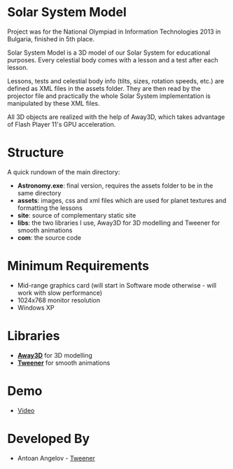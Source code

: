 Solar System Model
=========

Project was for the National Olympiad in Information Technologies 2013 in Bulgaria, finished in 5th place. 

Solar System Model is a 3D model of our Solar System for educational purposes. Every celestial body comes with a lesson and a test after each lesson.

Lessons, tests and celestial body info (tilts, sizes, rotation speeds, etc.) are defined as XML files in the assets folder. They are then read by the projector file and practically the whole Solar System implementation is manipulated by these XML files.

All 3D objects are realized with the help of Away3D, which takes advantage of Flash Player 11's GPU acceleration.

# Structure #

A quick rundown of the main directory:

- **Astronomy.exe**: final version, requires the assets folder to be in the same directory
- **assets**: images, css and xml files which are used for planet textures and formatting the lessons
- **site**: source of complementary static site
- **libs**: the two libraries I use, Away3D for 3D modelling and Tweener for smooth animations
- **com**: the source code

# Minimum Requirements #

- Mid-range graphics card (will start in Software mode otherwise - will work with slow performance)
- 1024x768 monitor resolution
- Windows XP

# Libraries #
- **[Away3D](http://away3d.com/)** for 3D modelling 
- **[Tweener](https://code.google.com/p/tweener/)** for smooth animations

# Demo #

- [Video](http://www.youtube.com/watch?feature=player_embedded&v=Av2rO8j9--A)

# Developed By #
- Antoan Angelov - [Tweener](antoan.angelov@gmail.com)

